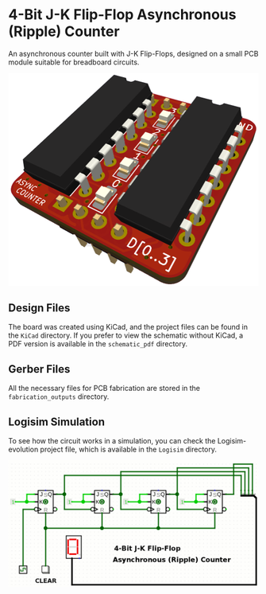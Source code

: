 # 4-Bit J-K Flip-Flop Asynchronous (Ripple) Counter

An asynchronous counter built with J-K Flip-Flops, designed on a small PCB module suitable for breadboard circuits.

![3D Render](images/render_3d.png)

## Design Files

The board was created using KiCad, and the project files can be found in the `KiCad` directory. If you prefer to view the schematic without KiCad, a PDF version is available in the `schematic_pdf` directory.

## Gerber Files

All the necessary files for PCB fabrication are stored in the `fabrication_outputs` directory.

## Logisim Simulation

To see how the circuit works in a simulation, you can check the Logisim-evolution project file, which is available in the `Logisim` directory.

![Simulation](images/async_counter_logisim.gif)
